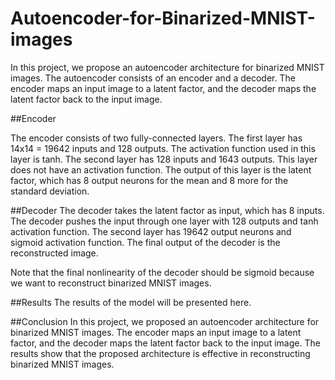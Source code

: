 # Autoencoder-for-Binarized-MNIST-images
In this project, we propose an autoencoder architecture for binarized MNIST images. The autoencoder consists of an encoder and a decoder. The encoder maps an input image to a latent factor, and the decoder maps the latent factor back to the input image.

##Encoder

The encoder consists of two fully-connected layers. The first layer has 14x14 = 19642 inputs and 128 outputs. The activation function used in this layer is tanh. The second layer has 128 inputs and 1643 outputs. This layer does not have an activation function. The output of this layer is the latent factor, which has 8 output neurons for the mean and 8 more for the standard deviation.

##Decoder
The decoder takes the latent factor as input, which has 8 inputs. The decoder pushes the input through one layer with 128 outputs and tanh activation function. The second layer has 19642 output neurons and sigmoid activation function. The final output of the decoder is the reconstructed image.

Note that the final nonlinearity of the decoder should be sigmoid because we want to reconstruct binarized MNIST images.

##Results
The results of the model will be presented here.

##Conclusion
In this project, we proposed an autoencoder architecture for binarized MNIST images. The encoder maps an input image to a latent factor, and the decoder maps the latent factor back to the input image. The results show that the proposed architecture is effective in reconstructing binarized MNIST images.
